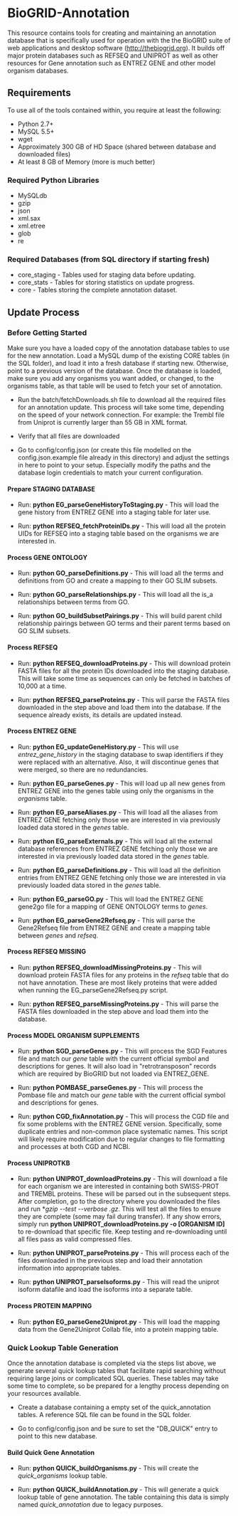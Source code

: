 BioGRID-Annotation
==================

This resource contains tools for creating and maintaining an annotation database that is specifically used for operation with the the BioGRID suite of web applications and desktop software (http://thebiogrid.org). It builds off major protein databases such as REFSEQ and UNIPROT as well as other resources for Gene annotation such as ENTREZ GENE and other model organism databases. 

## Requirements
To use all of the tools contained within, you require at least the following:

+ Python 2.7+
+ MySQL 5.5+
+ wget
+ Approximately 300 GB of HD Space (shared between database and downloaded files)
+ At least 8 GB of Memory (more is much better)

### Required Python Libraries
+ MySQLdb
+ gzip
+ json
+ xml.sax
+ xml.etree
+ glob
+ re

### Required Databases (from SQL directory if starting fresh)
+ core_staging - Tables used for staging data before updating.
+ core_stats - Tables for storing statistics on update progress.
+ core - Tables storing the complete annotation dataset.

## Update Process

### Before Getting Started 
Make sure you have a loaded copy of the annotation database tables to use for the new annotation. Load a MySQL dump of the existing CORE tables (in the SQL folder), and load it into a fresh database if starting new. Otherwise, point to a previous version of the database. Once the database is loaded, make sure you add any organisms you want added, or changed, to the organisms table, as that table will be used to fetch your set of annotation.

+ Run the batch/fetchDownloads.sh file to download all the required files for an annotation update. This process will take some time, depending on the speed of your network connection. For example: the Trembl file from Uniprot is currently larger than 55 GB in XML format.

+ Verify that all files are downloaded

+ Go to config/config.json (or create this file modelled on the config.json.example file already in this directory) and adjust the settings in here to point to your setup. Especially modify the paths and the database login credentials to match your current configuration.

#### Prepare STAGING DATABASE

+ Run: **python EG_parseGeneHistoryToStaging.py** - This will load the gene history from ENTREZ GENE into a staging table for later use.

+ Run: **python REFSEQ_fetchProteinIDs.py** - This will load all the protein UIDs for REFSEQ into a staging table based on the organisms we are interested in.

#### Process GENE ONTOLOGY

+ Run: **python GO_parseDefinitions.py** - This will load all the terms and definitions from GO and create a mapping to their GO SLIM subsets.

+ Run: **python GO_parseRelationships.py** - This will load all the is_a relationships between terms from GO.

+ Run: **python GO_buildSubsetPairings.py** - This will build parent child relationship pairings between GO terms and their parent terms based on GO SLIM subsets.

#### Process REFSEQ

+ Run: **python REFSEQ_downloadProteins.py** - This will download protein FASTA files for all the protein IDs downloaded into the staging database. This will take some time as sequences can only be fetched in batches of 10,000 at a time.

+ Run: **python REFSEQ_parseProteins.py** - This will parse the FASTA files downloaded in the step above and load them into the database. If the sequence already exists, its details are updated instead.

#### Process ENTREZ GENE

+ Run: **python EG_updateGeneHistory.py** - This will use _entrez_gene_history_ in the staging database to swap identifiers if they were replaced with an alternative. Also, it will discontinue genes that were merged, so there are no redundancies.

+ Run: **python EG_parseGenes.py** - This will load up all new genes from ENTREZ GENE into the genes table using only the organisms in the _organisms_ table.

+ Run: **python EG_parseAliases.py** - This will load all the aliases from ENTREZ GENE fetching only those we are interested in via previously loaded data stored in the _genes_ table.

+ Run: **python EG_parseExternals.py** - This will load all the external database references from ENTREZ GENE fetching only those we are interested in via previously loaded data stored in the _genes_ table.

+ Run: **python EG_parseDefinitions.py** - This will load all the definition entries from ENTREZ GENE fetching only those we are interested in via previously loaded data stored in the _genes_ table.

+ Run: **python EG_parseGO.py** - This will load the ENTREZ GENE gene2go file for a mapping of GENE ONTOLOGY terms to _genes_.

+ Run: **python EG_parseGene2Refseq.py** - This will parse the Gene2Refseq file from ENTREZ GENE and create a mapping table between _genes_ and _refseq_.

#### Process REFSEQ MISSING

+ Run: **python REFSEQ_downloadMissingProteins.py** - This will download protein FASTA files for any proteins in the _refseq_ table that do not have annotation. These are most likely proteins that were added when running the EG_parseGene2Refseq.py script.

+ Run: **python REFSEQ_parseMissingProteins.py** - This will parse the FASTA files downloaded in the step above and load them into the database.

#### Process MODEL ORGANISM SUPPLEMENTS

+ Run: **python SGD_parseGenes.py** - This will process the SGD Features file and match our _gene_ table with the current official symbol and descriptions for genes. It will also load in "retrotransposon" records which are required by BioGRID but not loaded via ENTREZ_GENE.

+ Run: **python POMBASE_parseGenes.py** - This will process the Pombase file and match our _gene_ table with the current official symbol and descriptions for genes. 

+ Run: **python CGD_fixAnnotation.py** - This will process the CGD file and fix some problems with the ENTREZ GENE version. Specifically, some duplicate entries and non-common place systematic names. This script will likely require modification due to regular changes to file formatting and processes at both CGD and NCBI.

#### Process UNIPROTKB

+ Run: **python UNIPROT_downloadProteins.py** - This will download a file for each organism we are interested in containing both SWISS-PROT and TREMBL proteins. These will be parsed out in the subsequent steps. After completion, go to the directory where you downloaded the files and run **gzip --test --verbose *.gz**. This will test all the files to ensure they are complete (some may fail during transfer). If any show errors, simply run **python UNIPROT_downloadProteins.py -o [ORGANISM ID]** to re-download that specific file. Keep testing and re-downloading until all files pass as valid compressed files.

+ Run: **python UNIPROT_parseProteins.py** - This will process each of the files downloaded in the previous step and load their annotation information into appropriate tables.

+ Run: **python UNIPROT_parseIsoforms.py** - This will read the uniprot isoform datafile and load the isoforms into a separate table.

#### Process PROTEIN MAPPING

+ Run: **python EG_parseGene2Uniprot.py** - This will load the mapping data from the Gene2Uniprot Collab file, into a protein mapping table.

### Quick Lookup Table Generation
Once the annotation database is completed via the steps list above, we generate several quick lookup tables that facilitate rapid searching without requiring large joins or complicated SQL queries. These tables may take some time to complete, so be prepared for a lengthy process depending on your resources available.

+ Create a database containing a empty set of the quick_annotation tables. A reference SQL file can be found in the SQL folder.

+ Go to config/config.json and be sure to set the "DB_QUICK" entry to point to this new database.

#### Build Quick Gene Annotation

+ Run: **python QUICK_buildOrganisms.py** - This will create the _quick_organisms_ lookup table.

+ Run: **python QUICK_buildAnnotation.py** - This will generate a quick lookup table of gene annotation. The table containing this data is simply named _quick_annotation_ due to legacy purposes.